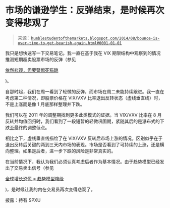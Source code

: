 <!--yml

category: 未分类

date: 2024-05-18 03:35:38

-->

# 市场的谦逊学生：反弹结束，是时候再次变得悲观了

> 来源：[`humblestudentofthemarkets.blogspot.com/2014/08/bounce-is-over-time-to-get-bearish-again.html#0001-01-01`](https://humblestudentofthemarkets.blogspot.com/2014/08/bounce-is-over-time-to-get-bearish-again.html#0001-01-01)

我只是想快速写一下交易笔记。我一直在基于我在 VIX 期限结构中观察到的情况推测短期超卖股票市场的反弹（参见

[依然悲观，但要警惕死猫跳](http://humblestudentofthemarkets.blogspot.com/2014/07/still-bearish-but-watch-for-dead-cat.html)

)。

自那时起，我们在周一看到了轻微的反弹，而市场在周二未能持续跟进。我一直在考虑第二种情况，即股票价格在 VIX/VXV 比率退出反转状态（虚线垂直线）时，不是上涨而是像 1 月底那样整理并下跌。

我们可以在 2011 年的调整期找到更多此类模式的证据。当 VIX/VXV 比率在 8 月反转并均值回归时，我们看到了一段短暂的轻微巩固期，紧随其后的是瀑布式的下跌至最终的调整低点。

相比之下，虚线垂直线描绘了在 VIX/VXV 反转后市场上涨的情况。区别似乎在于退出反转后关键的两到三天内市场的表现。市场是否看到了可持续的上涨，还是横向整理。如果是后者，进一步下跌的风险是非常真实的。

在当前情况下，我认为我们必须认真考虑后者作为基本情况。由于趋势模型已经发出了交易卖出信号（参见

[全球增长恐慌 = 趋势模型降级](http://humblestudentofthemarkets.blogspot.com/2014/07/global-growth-scare-trend-model.html)

)，是时候让我的内在交易员再次变得悲观了。

披露：持有 SPXU
